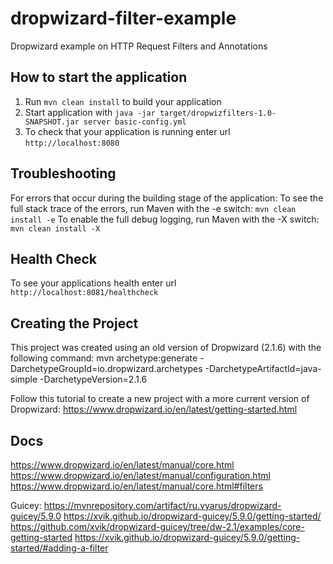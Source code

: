 # dropwizard-filter-example
Dropwizard example on HTTP Request Filters and Annotations


How to start the application
---

1. Run `mvn clean install` to build your application
1. Start application with `java -jar target/dropwizfilters-1.0-SNAPSHOT.jar server basic-config.yml`
1. To check that your application is running enter url `http://localhost:8080`


Troubleshooting
---
For errors that occur during the building stage of the application:
To see the full stack trace of the errors, run Maven with the -e switch: `mvn clean install -e`
To enable the full debug logging, run Maven with the -X switch: `mvn clean install -X`


Health Check
---

To see your applications health enter url `http://localhost:8081/healthcheck`


Creating the Project
---

This project was created using an old version of Dropwizard (2.1.6) with the following command:
mvn archetype:generate -DarchetypeGroupId=io.dropwizard.archetypes -DarchetypeArtifactId=java-simple -DarchetypeVersion=2.1.6

Follow this tutorial to create a new project with a more current version of Dropwizard:
https://www.dropwizard.io/en/latest/getting-started.html


Docs
---
https://www.dropwizard.io/en/latest/manual/core.html
https://www.dropwizard.io/en/latest/manual/configuration.html
https://www.dropwizard.io/en/latest/manual/core.html#filters

Guicey:
https://mvnrepository.com/artifact/ru.vyarus/dropwizard-guicey/5.9.0
https://xvik.github.io/dropwizard-guicey/5.9.0/getting-started/
https://github.com/xvik/dropwizard-guicey/tree/dw-2.1/examples/core-getting-started
https://xvik.github.io/dropwizard-guicey/5.9.0/getting-started/#adding-a-filter
